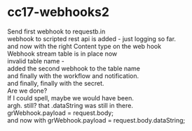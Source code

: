 # cc17-webhooks2
Send first webhook to requestb.in<br/>
webhook to scripted rest api is added - just logging so far.<br/>
and now with the right Content type on the web hook <br/>
Webhook stream table is in place now <br/>
invalid table name - <br/>
added the second webhook to the table name <br/>
and finally with the workflow and notification. <br/>
and finally, finally with the secret.<br/>
Are we done? <br/> 
If I could spell, maybe we would have been. <br/>
argh.  still?
that .dataString was still in there. <br/>
    grWebhook.payload = request.body; <br/>
and now with  grWebhook.payload = request.body.dataString;
